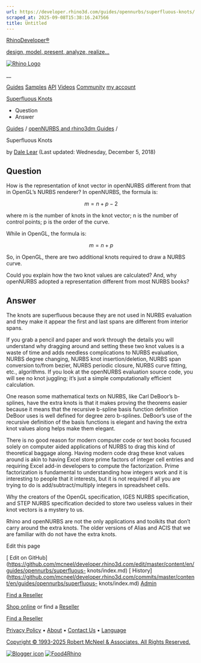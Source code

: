 ```yaml
---
url: https://developer.rhino3d.com/guides/opennurbs/superfluous-knots/
scraped_at: 2025-09-08T15:38:16.247566
title: Untitled
---
```


[RhinoDeveloper®](/)

[design, model, present, analyze, realize...](/)

[![Rhino Logo](https://developer.rhino3d.com/images/rhinodevlogo.png)](/)

__

[Guides](https://developer.rhino3d.com/guides)
[Samples](https://developer.rhino3d.com/samples)
[API](https://developer.rhino3d.com/api)
[Videos](https://developer.rhino3d.com/videos)
[Community](https://discourse.mcneel.com/c/rhino-developer) [my account
](https://www.rhino3d.com/my-account/ "Manage your account, licenses, and
teams")

[Superfluous
Knots](https://developer.rhino3d.com/guides/opennurbs/superfluous-knots/)

  * Question
  * Answer

[Guides](https://developer.rhino3d.com/en/guides/) / [openNURBS and rhino3dm
Guides](https://developer.rhino3d.com/en/guides/opennurbs/) /

Superfluous Knots

by [Dale Lear](https://discourse.mcneel.com/u/dalelear/) (Last updated:
Wednesday, December 5, 2018)

## Question

How is the representation of knot vector in openNURBS different from that in
OpenGL’s NURBS renderer? In openNURBS, the formula is:

$$m = n + p - 2 $$

where m is the number of knots in the knot vector; n is the number of control
points; p is the order of the curve.

While in OpenGL, the formula is:

$$m = n + p$$

So, in OpenGL, there are two additional knots required to draw a NURBS curve.

Could you explain how the two knot values are calculated? And, why openNURBS
adopted a representation different from most NURBS books?

## Answer

The knots are superfluous because they are not used in NURBS evaluation and
they make it appear the first and last spans are different from interior
spans.

If you grab a pencil and paper and work through the details you will
understand why dragging around and setting these two knot values is a waste of
time and adds needless complications to NURBS evaluation, NURBS degree
changing, NURBS knot insertion/deletion, NURBS span conversion to/from bezier,
NURBS periodic closure, NURBS curve fitting, etc., algorithms. If you look at
the openNURBS evaluation source code, you will see no knot juggling; it’s just
a simple computationally efficient calculation.

One reason some mathematical texts on NURBS, like Carl DeBoor’s b-splines,
have the extra knots is that it makes proving the theorems easier because it
means that the recursive b-spline basis function definition DeBoor uses is
well defined for degree zero b-splines. DeBoor’s use of the recursive
definition of the basis functions is elegant and having the extra knot values
along helps make them elegant.

There is no good reason for modern computer code or text books focused solely
on computer aided applications of NURBS to drag this kind of theoretical
baggage along. Having modern code drag these knot values around is akin to
having Excel store prime factors of integer cell entries and requiring Excel
add-in developers to compute the factorization. Prime factorization is
fundamental to understanding how integers work and it is interesting to people
that it interests, but it is not required if all you are trying to do is
add/subtract/multiply integers in spreadsheet cells.

Why the creators of the OpenGL specification, IGES NURBS specification, and
STEP NURBS specification decided to store two useless values in their knot
vectors is a mystery to us.

Rhino and openNURBS are not the only applications and toolkits that don’t
carry around the extra knots. The older versions of Alias and ACIS that we are
familiar with do not have the extra knots.

Edit this page

[ Edit on
GitHub](https://github.com/mcneel/developer.rhino3d.com/edit/master/content/en/guides/opennurbs/superfluous-
knots/index.md) [
History](https://github.com/mcneel/developer.rhino3d.com/commits/master/content/en/guides/opennurbs/superfluous-
knots/index.md) [ Admin](https://developer.rhino3d.com/admin)

[Find a Reseller](https://www.rhino3d.com/sales)

[Shop online](https://www.rhino3d.com/store) or find a
[Reseller](https://www.rhino3d.com/sales)

[Find a Reseller](https://www.rhino3d.com/sales)

[Privacy Policy](https://www.rhino3d.com/privacy) •
[About](https://www.rhino3d.com/mcneel/about) • [Contact
Us](https://www.rhino3d.com/mcneel/contact) • [
Language](https://www.rhino3d.com/language "Change to a different region or
language")

[Copyright © 1993-2025 Robert McNeel & Associates. All Rights
Reserved.](https://www.rhino3d.com/mcneel/about)

[](https://www.facebook.com/McNeelRhinoceros/)
[](https://twitter.com/bobmcneel) [](https://www.linkedin.com/groups/75313/)
[](https://www.youtube.com/user/RhinoGuide/videos) [](https://vimeo.com/rhino)
[![Blogger
icon](https://developer.rhino3d.com/images/blogger.svg)](http://blog.rhino3d.com/)
[![Food4Rhino](https://developer.rhino3d.com/images/f4r_icon_01.svg)](https://www.food4rhino.com)


